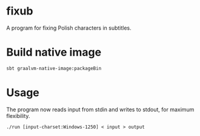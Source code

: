 # fixub

A program for fixing Polish characters in subtitles.

# Build native image

```bash
sbt graalvm-native-image:packageBin
```

# Usage

The program now reads input from stdin and writes to stdout, for maximum flexibility.

`./run [input-charset:Windows-1250] < input > output`
